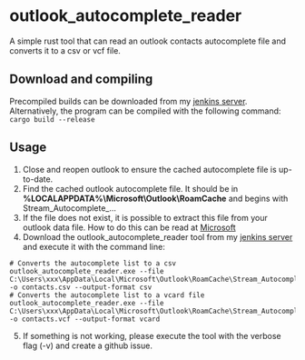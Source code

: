 # outlook_autocomplete_reader

A simple rust tool that can read an outlook contacts autocomplete file and converts it to a csv or vcf file.

## Download and compiling

Precompiled builds can be downloaded from my [jenkins server](https://ci.howaner.de).
Alternatively, the program can be compiled with the following command: ```cargo build --release```

## Usage

1. Close and reopen outlook to ensure the cached autocomplete file is up-to-date.
2. Find the cached outlook autocomplete file. It should be in **%LOCALAPPDATA%\Microsoft\Outlook\RoamCache** and begins with Stream_Autocomplete_...
3. If the file does not exist, it is possible to extract this file from your outlook data file. How to do this can be read at [Microsoft](https://support.microsoft.com/en-us/office/import-or-copy-the-autocomplete-list-to-another-computer-83558574-20dc-4c94-a531-25a42ec8e8f0)
4. Download the outlook_autocomplete_reader tool from my [jenkins server](https://ci.howaner.de) and execute it with the command line:
```
# Converts the autocomplete list to a csv
outlook_autocomplete_reader.exe --file C:\Users\xxx\AppData\Local\Microsoft\Outlook\RoamCache\Stream_Autocomplete_0_xxxx.dat -o contacts.csv --output-format csv
# Converts the autocomplete list to a vcard file
outlook_autocomplete_reader.exe --file C:\Users\xxx\AppData\Local\Microsoft\Outlook\RoamCache\Stream_Autocomplete_0_xxxx.dat -o contacts.vcf --output-format vcard
```
5. If something is not working, please execute the tool with the verbose flag (-v) and create a github issue.
